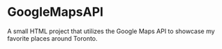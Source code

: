 # GoogleMapsAPI
A small HTML project that utilizes the Google Maps API to showcase my favorite places around Toronto.
